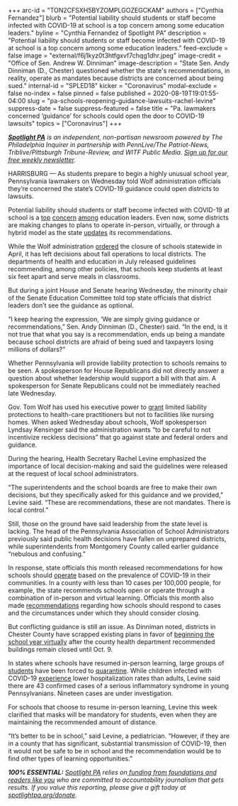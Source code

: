 +++
arc-id = "TON2CFSXH5BYZOMPLGOZEGCKAM"
authors = ["Cynthia Fernandez"]
blurb = "Potential liability should students or staff become infected with COVID-19 at school is a top concern among some education leaders."
byline = "Cynthia Fernandez of Spotlight PA"
description = "Potential liability should students or staff become infected with COVID-19 at school is a top concern among some education leaders."
feed-exclude = false
image = "external/f6j1kyz0t3htfgxvf7chqg1dhr.jpeg"
image-credit = "Office of Sen. Andrew W. Dinniman"
image-description = "State Sen. Andy Dinniman (D., Chester) questioned whether the state's recommendations, in reality, operate as mandates because districts are concerned about being sued."
internal-id = "SPLED18"
kicker = "Coronavirus"
modal-exclude = false
no-index = false
pinned = false
published = 2020-08-19T19:01:55-04:00
slug = "pa-schools-reopening-guidance-lawsuits-rachel-levine"
suppress-date = false
suppress-featured = false
title = "Pa. lawmakers concerned ‘guidance’ for schools could open the door to COVID-19 lawsuits"
topics = ["Coronavirus"]
+++

<a href="https://www.spotlightpa.org/"><i><b>Spotlight PA</b></i></a><i> is an independent, non-partisan newsroom powered by The Philadelphia Inquirer in partnership with PennLive/The Patriot-News, Triblive/Pittsburgh Tribune-Review, and WITF Public Media. </i><a href="https://www.spotlightpa.org/newsletters"><i>Sign up for our free weekly newsletter</i></a><i>.</i>

HARRISBURG — As students prepare to begin a highly unusual school year, Pennsylvania lawmakers on Wednesday told Wolf administration officials they’re concerned the state’s COVID-19 guidance could open districts to lawsuits.

Potential liability should students or staff become infected with COVID-19 at school is a <a href="https://pittsburgh.cbslocal.com/2020/08/05/lawmakers-in-harrisburg-discuss-reopening-pennsylvania-schools/">top</a> <a href="https://www.fox43.com/article/news/local/some-schools-want-legal-immunity-from-covid-19-lawsuits-as-they-plan-to-resume-in-person-classes-this-fall/521-3ebad812-a6ce-452b-bab0-f458a3023213">concern</a> <a href="https://www.penncapital-star.com/education/school-officials-tell-pa-senate-panel-they-need-to-be-shielded-from-lawsuits-to-reopen-safely/">among</a> education leaders. Even now, some districts are making changes to plans to operate in-person, virtually, or through a hybrid model as the state <a href="https://www.inquirer.com/health/coronavirus/coronavirus-covid-19-wolf-levine-masks-school-college-campuses-murphy-indoor-dining-20200818.html">updates</a> its recommendations. 

While the Wolf administration <a href="https://www.spotlightpa.org/news/2020/04/pennsylvania-coronavirus-schools-closed-tom-wolf/">ordered</a> the closure of schools statewide in April, it has left decisions about fall operations to local districts. The departments of health and education in July released guidelines recommending, among other policies, that schools keep students at least six feet apart and serve meals in classrooms. 

But during a joint House and Senate hearing Wednesday, the minority chair of the Senate Education Committee told top state officials that district leaders don’t see the guidance as optional. 

“I keep hearing the expression, ‘We are simply giving guidance or recommendations,” Sen. Andy Dinniman (D., Chester) said. “In the end, is it not true that what you say is a recommendation, ends up being a mandate because school districts are afraid of being sued and taxpayers losing millions of dollars?”

<script src="https://www.spotlightpa.org/embed.js" async></script><div data-spl-embed-version="1" data-spl-src="https://www.spotlightpa.org/embeds/newsletter-covid/"></div>

Whether Pennsylvania will provide liability protection to schools remains to be seen. A spokesperson for House Republicans did not directly answer a question about whether leadership would support a bill with that aim. A spokesperson for Senate Republicans could not be immediately reached late Wednesday. 

Gov. Tom Wolf has used his executive power to <a href="https://web.archive.org/web/20230117103316/https://www.governor.pa.gov/newsroom/gov-wolf-signs-executive-order-to-provide-civil-immunity-for-health-care-providers/">grant</a> limited liability protections to health-care practitioners but not to facilities like nursing homes. When asked Wednesday about schools, Wolf spokesperson Lyndsay Kensinger said the administration wants “to be careful to not incentivize reckless decisions” that go against state and federal orders and guidance. 

During the hearing, Health Secretary Rachel Levine emphasized the importance of local decision-making and said the guidelines were released at the request of local school administrators. 

“The superintendents and the school boards are free to make their own decisions, but they specifically asked for this guidance and we provided,” Levine said. “These are recommendations, these are not mandates. There is local control.”

Still, those on the ground have said leadership from the state level is lacking. The head of the Pennsylvania Association of School Administrators previously said public health decisions have fallen on unprepared districts, while superintendents from Montgomery County called earlier guidance “nebulous and confusing.”

In response, state officials this month released recommendations for how schools should <a href="https://web.archive.org/20200813085005/https://www.education.pa.gov/Schools/safeschools/emergencyplanning/COVID-19/SchoolReopeningGuidance/ReopeningPreKto12/Pages/DeterminingInstructionalModels.aspx">operate</a> based on the prevalence of COVID-19 in their communities. In a county with less than 10 cases per 100,000 people, for example, the state recommends schools open or operate through a combination of in-person and virtual learning. Officials this month also made <a href="https://web.archive.org/20200820143209/https://www.education.pa.gov/Schools/safeschools/emergencyplanning/COVID-19/SchoolReopeningGuidance/ReopeningPreKto12/PublicHealthGuidance/Pages/SchoolClosureRecommentations.aspx">recommendations</a> regarding how schools should respond to cases and the circumstances under which they should consider closing. 

<script src="https://www.spotlightpa.org/embed.js" async></script><div data-spl-embed-version="1" data-spl-src="https://www.spotlightpa.org/embeds/donate/"></div>

But conflicting guidance is still an issue. As Dinniman noted, districts in Chester County have scrapped existing plans in favor of <a href="https://6abc.com/education/health-dept-recommends-chester-co-delco-schools-to-start-all-virtual/6371580/">beginning the school year virtually</a> after the county health department recommended buildings remain closed until Oct. 9. 

In states where schools have resumed in-person learning, large groups of <a href="https://www.wptv.com/news/education/back-to-school/martin-county-superintendent-expected-students-to-be-quarantined-during-2020-21-school-year">students</a> have been forced to <a href="https://www.nytimes.com/2020/08/12/us/georgia-school-coronavirus.html">quarantine</a>. While children infected with COVID-19 <a href="https://web.archive.org/20200313210825/https://www.cdc.gov/coronavirus/2019-ncov/hcp/pediatric-hcp.html">experience</a> lower hospitalization rates than adults, Levine said there are 43 confirmed cases of a serious inflammatory syndrome in young Pennsylvanians. Nineteen cases are under investigation. 

For schools that choose to resume in-person learning, Levine this week clarified that masks will be mandatory for students, even when they are maintaining the recommended amount of distance. 

“It’s better to be in school,” said Levine, a pediatrician. “However, if they are in a county that has significant, substantial transmission of COVID-19, then it would not be safe to be in school and the recommendation would be to find other types of learning opportunities.”

<i><b>100% ESSENTIAL:</b></i> <a href="https://www.spotlightpa.org/"><i>Spotlight PA</i></a><i> relies on</i><a href="https://www.spotlightpa.org/support"><i> funding from foundations and readers like you</i></a><i> who are committed to accountability journalism that gets results. If you value this reporting, please give a gift today at </i><a href="https://www.spotlightpa.org/donate"><i>spotlightpa.org/donate</i></a><i>.</i>
